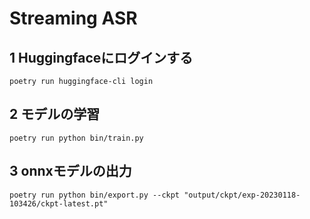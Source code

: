 # Streaming ASR

## 1 Huggingfaceにログインする

```
poetry run huggingface-cli login
```

## 2 モデルの学習

```
poetry run python bin/train.py
```

## 3 onnxモデルの出力

```
poetry run python bin/export.py --ckpt "output/ckpt/exp-20230118-103426/ckpt-latest.pt"
```
